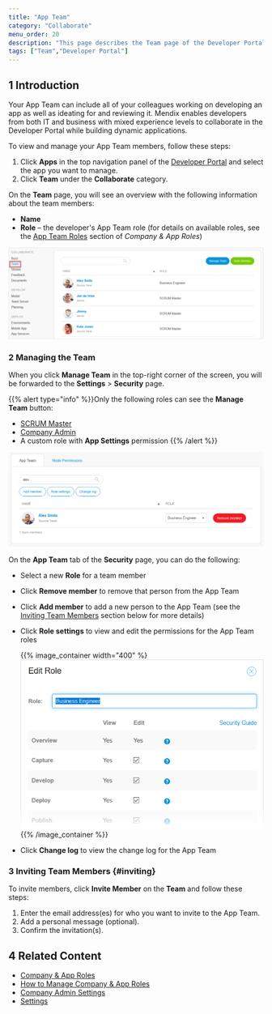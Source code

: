```yaml
---
title: "App Team"
category: "Collaborate"
menu_order: 20
description: "This page describes the Team page of the Developer Portal."
tags: ["Team","Developer Portal"]
---
```


## 1 Introduction

Your App Team can include all of your colleagues working on developing an app as well as ideating for and reviewing it. Mendix enables developers from both IT and business with mixed experience levels to collaborate in the Developer Portal while building dynamic applications.

To view and manage your App Team members, follow these steps:

1. Click **Apps** in the top navigation panel of the [Developer Portal](http://home.mendix.com) and select the app you want to manage.
2. Click **Team** under the **Collaborate** category.

On the **Team** page, you will see an overview with the following information about the team members:

* **Name**
* **Role** – the developer's App Team role (for details on available roles, see the [App Team Roles](../company-app-roles/index#app-team-roles) section of *Company & App Roles*)

![](attachments/team.png)

### 2 Managing the Team

When you click **Manage Team** in the top-right corner of the screen, you will be forwarded to the **Settings** > **Security** page. 

{{% alert type="info" %}}Only the following roles can see the **Manage Team** button:
* [SCRUM Master](../company-app-roles/index#app-team-roles)
* [Company Admin](../company-app-roles/#company-admin)
* A custom role with **App Settings** permission
{{% /alert %}}

![](attachments/team-security.png)

On the  **App Team** tab of the **Security** page, you can do the following:

* Select a new **Role** for a team member
* Click **Remove member** to remove that person from the App Team
* Click **Add member** to add a new person to the App Team (see the [Inviting Team Members](#inviting) section below for more details)
*  Click **Role settings** to view and edit the permissions for the App Team roles

	{{% image_container width="400" %}![](attachments/role-settings.png)
	{{% /image_container %}}

* Click **Change log** to view the change log for the App Team


### 3 Inviting Team Members {#inviting}

To invite members, click **Invite Member** on the **Team** and follow these steps:

1. Enter the email address(es) for who you want to invite to the App Team.
2. Add a personal message (optional).
3. Confirm the invitation(s).

## 4 Related Content

* [Company & App Roles](/developerportal/company-app-roles/index)
* [How to Manage Company & App Roles](/developerportal/company-app-roles/manage-roles)
* [Company Admin Settings](/developerportal/company-app-roles/companyadmin-settings)
* [Settings](/developerportal/settings)

